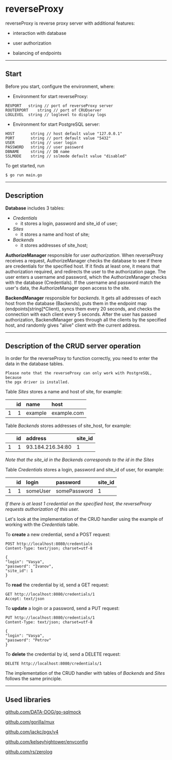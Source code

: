 # reverseProxy

reverseProxy is reverse proxy server with additional features:

- interaction with database

- user authorization

- balancing of endpoints

---

## Start

Before you start, configure the environment, where:

- Environment for start reverseProxy:

```
REVPORT   string // port of reverseProxy server
ROUTERPORT    string // port of CRUDserver
LOGLEVEL  string // loglevel to display logs
```


- Environment for start PostgreSQL server:

```
HOST       string // host default value "127.0.0.1"
PORT       string // port default value "5432"
USER       string // user login
PASSWORD   string // user password
DBNAME     string // DB name
SSLMODE    string // sslmode default value "disabled"
```

To get started, run
```
$ go run main.go
```
---

## Description
**Database** includes 3 tables:
- _Credentials_
   - it stores a login, password and site_id of user;
- _Sites_
   - it stores a name and host of site;
- _Backends_
   - it stores addresses of site_host;
    
**AuthorizeManager** responsible for user _authorization_. When reverseProxy 
receives a request, AuthorizeManager checks the database to see if there 
are credentials for the specified host. If it finds at least one, it 
means that authorization required, and redirects the user to the authorization 
page. The user enters a username and password, which the AuthorizeManager 
checks with the database (Credentials). If the username and password match 
the user's data, the AuthorizeManager open access to the site.

**BackendManager** responsible for _backends_. It gets all addresses 
of each host from the database (Backends), puts them in the endpoint 
map (endpoints[string]*Client), syncs them every 20 seconds, and checks 
the connection with each client every 5 seconds. 
After the user has passed authorization, BackendManager goes through 
all the clients by the specified host, and randomly gives "alive" client 
with the current address. 

---

## Description of the CRUD server operation

In order for the reverseProxy to function correctly, you need to enter 
the data in the database tables.
```
Please note that the reverseProxy can only work with PostgreSQL, because 
the pgx driver is installed.
```

Table *Sites* stores a name and host of site, for example:

|  | id | name | host |
---|---:|:---|:---|
1| 1 | example | example.com|

Table *Backends* stores addresses of site_host, for example:

| | id | address | site_id |
---|---:|:---|:---|
1| 1|93.184.216.34:80| 1|

*Note that the site_id in the Backends corresponds to the id in the Sites*

Table *Credentials* stores a login, password and site_id of user, for example:

| | id | login | password | site_id |
---|---:|:---|:---|:---|
1| 1 | someUser | somePassword | 1|

*If there is at least 1 credential on the specified host, the reverseProxy 
requests authorization of this user.*

Let's look at the implementation of the CRUD handler using the example 
of working with the *Credentials* table.

To **create** a new credential, send a POST request:

```
POST http://localhost:8080/credentials
Content-Type: text/json; charset=utf-8

{
"login": "Vasya",
"password": "Ivanov",
"site_id": 1
}
```

To **read** the credential by id, send a GET request:

```
GET http://localhost:8080/credentials/1
Accept: text/json
```

To **update** a login or a password, send a PUT request:

```
PUT http://localhost:8080/credentials/1
Content-Type: text/json; charset=utf-8

{
"login": "Vasya",
"password": "Petrov"
}
```

To **delete** the credential by id, send a DELETE request:

```
DELETE http://localhost:8080/credentials/1
```

The implementation of the CRUD handler with tables of *Backends* 
and *Sites* follows the same principle.


---
## Used libraries

[github.com/DATA-DOG/go-sqlmock](https://github.com/DATA-DOG/go-sqlmock)

[github.com/gorilla/mux](https://github.com/gorilla/mux)

[github.com/jackc/pgx/v4](https://github.com/jackc/pgx)

[github.com/kelseyhightower/envconfig](https://github.com/kelseyhightower/envconfig)

[github.com/rs/zerolog](https://github.com/rs/zerolog)
